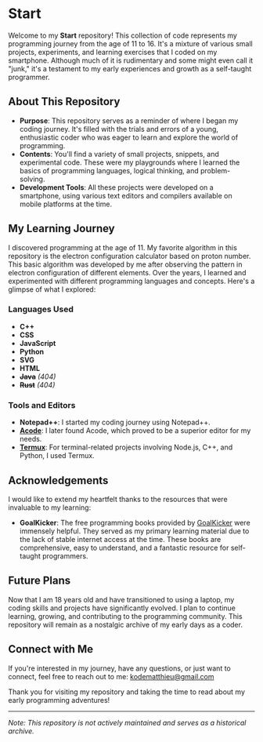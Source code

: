 # Start

Welcome to my **Start** repository! This collection of code represents my programming journey from the age of 11 to 16. It's a mixture of various small projects, experiments, and learning exercises that I coded on my smartphone. Although much of it is rudimentary and some might even call it "junk," it's a testament to my early experiences and growth as a self-taught programmer.

## About This Repository

- **Purpose**: This repository serves as a reminder of where I began my coding journey. It's filled with the trials and errors of a young, enthusiastic coder who was eager to learn and explore the world of programming.
- **Contents**: You'll find a variety of small projects, snippets, and experimental code. These were my playgrounds where I learned the basics of programming languages, logical thinking, and problem-solving.
- **Development Tools**: All these projects were developed on a smartphone, using various text editors and compilers available on mobile platforms at the time.

## My Learning Journey

I discovered programming at the age of 11. My favorite algorithm in this repository is the electron configuration calculator based on proton number. This basic algorithm was developed by me after observing the pattern in electron configuration of different elements. Over the years, I learned and experimented with different programming languages and concepts. Here's a glimpse of what I explored:

### Languages Used

- **C++**
- **CSS**
- **JavaScript**
- **Python**
- **SVG**
- **HTML**
- ~~**Java**~~ *(404)*
- ~~**Rust**~~ *(404)*


### Tools and Editors

- **Notepad++**: I started my coding journey using Notepad++.
- [**Acode**](https://github.com/deadlyjack/Acode): I later found Acode, which proved to be a superior editor for my needs.
- [**Termux**](https://github.com/termux/termux-app): For terminal-related projects involving Node.js, C++, and Python, I used Termux.

## Acknowledgements

I would like to extend my heartfelt thanks to the resources that were invaluable to my learning:

- **GoalKicker**: The free programming books provided by [GoalKicker](https://books.goalkicker.com/) were immensely helpful. They served as my primary learning material due to the lack of stable internet access at the time. These books are comprehensive, easy to understand, and a fantastic resource for self-taught programmers.

## Future Plans

Now that I am 18 years old and have transitioned to using a laptop, my coding skills and projects have significantly evolved. I plan to continue learning, growing, and contributing to the programming community. This repository will remain as a nostalgic archive of my early days as a coder.

## Connect with Me

If you're interested in my journey, have any questions, or just want to connect, feel free to reach out to me: [kodematthieu@gmail.com](mailto:kodematthieu@gmail.com)

Thank you for visiting my repository and taking the time to read about my early programming adventures!

---

*Note: This repository is not actively maintained and serves as a historical archive.*
